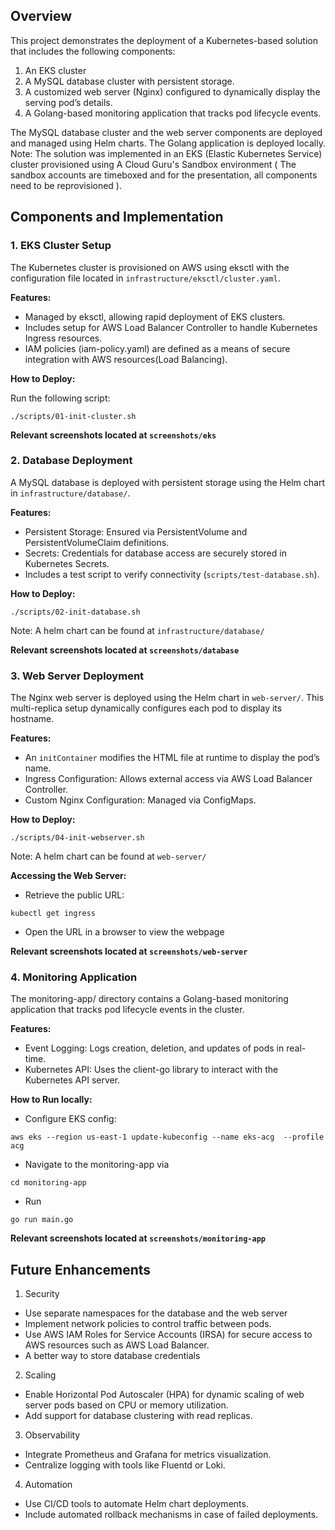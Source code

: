 ## Overview

This project demonstrates the deployment of a Kubernetes-based solution that includes the following components:

1. An EKS cluster
2. A MySQL database cluster with persistent storage.
3. A customized web server (Nginx) configured to dynamically display the serving pod’s details.
4. A Golang-based monitoring application that tracks pod lifecycle events.

The MySQL database cluster and the web server components are deployed and managed using Helm charts. The Golang application is deployed locally.
Note: The solution was implemented in an EKS (Elastic Kubernetes Service) cluster provisioned using A Cloud Guru's Sandbox environment ( The sandbox accounts are timeboxed and for the presentation, all components need to be reprovisioned ).

## Components and Implementation

### 1. EKS Cluster Setup

The Kubernetes cluster is provisioned on AWS using eksctl with the configuration file located in `infrastructure/eksctl/cluster.yaml`.

**Features:**
- Managed by eksctl, allowing rapid deployment of EKS clusters.
- Includes setup for AWS Load Balancer Controller to handle Kubernetes Ingress resources.
- IAM policies (iam-policy.yaml) are defined as a means of secure integration with AWS resources(Load Balancing).

**How to Deploy:**

Run the following script:
```
./scripts/01-init-cluster.sh
```

**Relevant screenshots located at `screenshots/eks`**

### 2. Database Deployment

A MySQL database is deployed with persistent storage using the Helm chart in `infrastructure/database/`.

**Features:**
- Persistent Storage: Ensured via PersistentVolume and PersistentVolumeClaim definitions.
- Secrets: Credentials for database access are securely stored in Kubernetes Secrets.
- Includes a test script to verify connectivity (`scripts/test-database.sh`).

**How to Deploy:**

```
./scripts/02-init-database.sh
```

Note: A helm chart can be found at `infrastructure/database/`

**Relevant screenshots located at `screenshots/database`**

### 3. Web Server Deployment

The Nginx web server is deployed using the Helm chart in `web-server/`. This multi-replica setup dynamically configures each pod to display its hostname.

**Features:**
- An `initContainer` modifies the HTML file at runtime to display the pod’s name.
- Ingress Configuration: Allows external access via AWS Load Balancer Controller.
- Custom Nginx Configuration: Managed via ConfigMaps.

**How to Deploy:**

```
./scripts/04-init-webserver.sh
```

Note: A helm chart can be found at `web-server/`

**Accessing the Web Server:**

- Retrieve the public URL:
```
kubectl get ingress
```
- Open the URL in a browser to view the webpage

**Relevant screenshots located at `screenshots/web-server`**

### 4. Monitoring Application

The monitoring-app/ directory contains a Golang-based monitoring application that tracks pod lifecycle events in the cluster.

**Features:**
- Event Logging: Logs creation, deletion, and updates of pods in real-time.
- Kubernetes API: Uses the client-go library to interact with the Kubernetes API server.

**How to Run locally:**

- Configure EKS config:
```
aws eks --region us-east-1 update-kubeconfig --name eks-acg  --profile acg
```

- Navigate to the monitoring-app via 
```
cd monitoring-app
```

- Run 
```
go run main.go
```

**Relevant screenshots located at `screenshots/monitoring-app`**

## Future Enhancements

1. Security

- Use separate namespaces for the database and the web server
- Implement network policies to control traffic between pods.
- Use AWS IAM Roles for Service Accounts (IRSA) for secure access to AWS resources such as AWS Load Balancer.
- A better way to store database credentials

2. Scaling
- Enable Horizontal Pod Autoscaler (HPA) for dynamic scaling of web server pods based on CPU or memory utilization.
- Add support for database clustering with read replicas.

3. Observability
- Integrate Prometheus and Grafana for metrics visualization.
- Centralize logging with tools like Fluentd or Loki.

4. Automation
- Use CI/CD tools to automate Helm chart deployments.
- Include automated rollback mechanisms in case of failed deployments.


